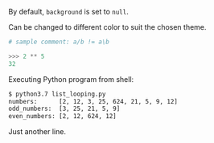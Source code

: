 By default, `background` is set to `null`.

Can be changed to different color to suit the chosen theme.

```python
# sample comment: a/b != a\b

>>> 2 ** 5
32
```

Executing Python program from shell:

```bash
$ python3.7 list_looping.py
numbers:      [2, 12, 3, 25, 624, 21, 5, 9, 12]
odd_numbers:  [3, 25, 21, 5, 9]
even_numbers: [2, 12, 624, 12]
```

Just another line.
